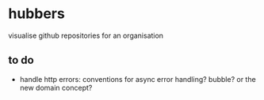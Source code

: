 hubbers
=======

visualise github repositories for an organisation

to do
-----

- handle http errors: conventions for async error handling? bubble? or the new domain concept?
